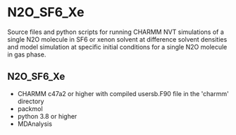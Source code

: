 # N2O_SF6_Xe

Source files and python scripts for running CHARMM NVT simulations of 
a single N2O molecule in SF6 or xenon solvent at difference solvent
densities and model simulation at specific initial conditions for 
a single N2O molecule in gas phase.

## N2O_SF6_Xe

- CHARMM c47a2 or higher with compiled usersb.F90 file in the 'charmm' directory
- packmol
- python 3.8 or higher 
- MDAnalysis
